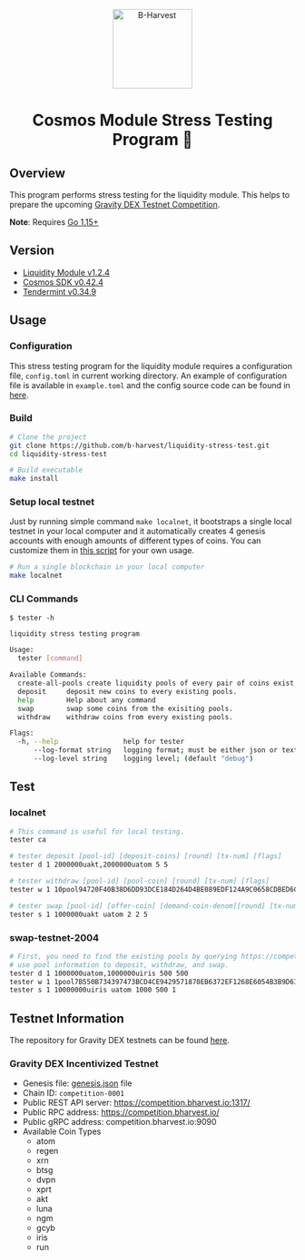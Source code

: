 <p align="center">
  <a href="https://github.com/b-harvest/gravity-dex-firestation" target="_blank"><img width="140" src="https://user-images.githubusercontent.com/20435620/117280451-92261580-ae9d-11eb-8907-f72a00320b22.jpeg" alt="B-Harvest"></a>
</p>

<h1 align="center">
    Cosmos Module Stress Testing Program 🔧
</h1>

## Overview

This program performs stress testing for the liquidity module. This helps to prepare the upcoming [Gravity DEX Testnet Competition](https://gravitydex.io/).

**Note**: Requires [Go 1.15+](https://golang.org/dl/)
## Version

- [Liquidity Module v1.2.4](https://github.com/tendermint/liquidity/tree/v1.2.4) 
- [Cosmos SDK v0.42.4](https://github.com/cosmos/cosmos-sdk/tree/v0.42.4)
- [Tendermint v0.34.9](https://github.com/tendermint/tendermint/tree/v0.34.9)

## Usage

### Configuration

This stress testing program for the liquidity module requires a configuration file, `config.toml` in current working directory. An example of configuration file is available in `example.toml` and the config source code can be found in [here](./config.config.go).
### Build

```bash
# Clone the project 
git clone https://github.com/b-harvest/liquidity-stress-test.git
cd liquidity-stress-test

# Build executable
make install
```

### Setup local testnet

Just by running simple command `make localnet`, it bootstraps a single local testnet in your local computer and it
automatically creates 4 genesis accounts with enough amounts of different types of coins. You can customize them in [this script](https://github.com/b-harvest/liquidity-stress-test/blob/main/scripts/localnet.sh#L9-L13) for your own usage.

```bash
# Run a single blockchain in your local computer 
make localnet
```

### CLI Commands

`$ tester -h`

```bash
liquidity stress testing program

Usage:
  tester [command]

Available Commands:
  create-all-pools create liquidity pools of every pair of coins exist in the network.
  deposit     deposit new coins to every existing pools.
  help        Help about any command
  swap        swap some coins from the exisiting pools.
  withdraw    withdraw coins from every existing pools.

Flags:
  -h, --help                help for tester
      --log-format string   logging format; must be either json or text; (default "text")
      --log-level string    logging level; (default "debug")
```

## Test

### localnet

```bash
# This command is useful for local testing.
tester ca

# tester deposit [pool-id] [deposit-coins] [round] [tx-num] [flags]
tester d 1 2000000uakt,2000000uatom 5 5

# tester withdraw [pool-id] [pool-coin] [round] [tx-num] [flags]
tester w 1 10pool94720F40B38D6DD93DCE184D264D4BE089EDF124A9C0658CDBED6CA18CF27752 5 5

# tester swap [pool-id] [offer-coin] [demand-coin-denom][round] [tx-num] [msg-num]
tester s 1 1000000uakt uatom 2 2 5
```

### swap-testnet-2004

```bash
# First, you need to find the existing pools by querying https://competition.bharvest.io:1317/tendermint/liquidity/v1beta1/pools and
# use pool information to deposit, withdraw, and swap. 
tester d 1 1000000uatom,1000000uiris 500 500
tester w 1 1pool7B550B734397473BCD4CE9429571870EB6372EF1268E6054B3B9D612AA41D4B5 500 500
tester s 1 10000000uiris uatom 1000 500 1
```

## Testnet Information

The repository for Gravity DEX testnets can be found [here](https://github.com/b-harvest/gravity-dex-testnets).

### Gravity DEX Incentivized Testnet

- Genesis file: [genesis.json](https://raw.githubusercontent.com/b-harvest/gravity-dex-testnets/main/competition-0001/genesis.json) file 
- Chain ID: `competition-0001` 
- Public REST API server: https://competition.bharvest.io:1317/
- Public RPC address: https://competition.bharvest.io/
- Public gRPC address: competition.bharvest.io:9090
- Available Coin Types
    - atom
    - regen
    - xrn
    - btsg
    - dvpn
    - xprt
    - akt
    - luna
    - ngm
    - gcyb
    - iris
    - run

